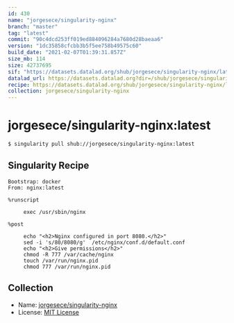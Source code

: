 ```yaml
---
id: 430
name: "jorgesece/singularity-nginx"
branch: "master"
tag: "latest"
commit: "90c4dcd253ff019ed884096284a7680d28baeaa6"
version: "1dc35858cfcbb3b5f5ee758b49575c60"
build_date: "2021-02-07T01:39:31.857Z"
size_mb: 114
size: 42737695
sif: "https://datasets.datalad.org/shub/jorgesece/singularity-nginx/latest/2021-02-07-90c4dcd2-1dc35858/1dc35858cfcbb3b5f5ee758b49575c60.simg"
datalad_url: https://datasets.datalad.org?dir=/shub/jorgesece/singularity-nginx/latest/2021-02-07-90c4dcd2-1dc35858/
recipe: https://datasets.datalad.org/shub/jorgesece/singularity-nginx/latest/2021-02-07-90c4dcd2-1dc35858/Singularity
collection: jorgesece/singularity-nginx
---
```


# jorgesece/singularity-nginx:latest

```bash
$ singularity pull shub://jorgesece/singularity-nginx:latest
```

## Singularity Recipe

```singularity
Bootstrap: docker
From: nginx:latest

%runscript

     exec /usr/sbin/nginx

%post

     echo "<h2>Nginx configured in port 8080.</h2>"
     sed -i 's/80/8080/g'  /etc/nginx/conf.d/default.conf
     echo "<h2>Give permissions</h2>"
     chmod -R 777 /var/cache/nginx
     touch /var/run/nginx.pid
     chmod 777 /var/run/nginx.pid
```

## Collection

 - Name: [jorgesece/singularity-nginx](https://github.com/jorgesece/singularity-nginx)
 - License: [MIT License](https://api.github.com/licenses/mit)

